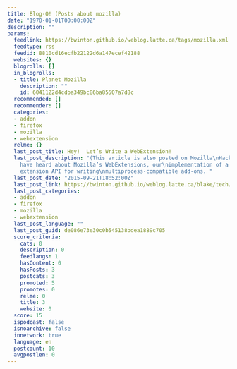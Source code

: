 ```yaml
---
title: Blog-O! (Posts about mozilla)
date: "1970-01-01T00:00:00Z"
description: ""
params:
  feedlink: https://bwinton.github.io/weblog.latte.ca/tags/mozilla.xml
  feedtype: rss
  feedid: 8810cd16ecfb22122d6a147ecef42188
  websites: {}
  blogrolls: []
  in_blogrolls:
  - title: Planet Mozilla
    description: ""
    id: 6041122d4cdba349bc86ba85507a7d8c
  recommended: []
  recommender: []
  categories:
  - addon
  - firefox
  - mozilla
  - webextension
  relme: {}
  last_post_title: Hey!  Let’s Write a WebExtension!
  last_post_description: "(This article is also posted on Mozilla\nHacks.)\nYou might
    have heard about Mozilla’s WebExtensions, our\nimplementation of a new browser
    extension API for writing\nmultiprocess-compatible add-ons. "
  last_post_date: "2015-09-21T18:52:00Z"
  last_post_link: https://bwinton.github.io/weblog.latte.ca/blake/tech/firefox/webextensiontutorial/
  last_post_categories:
  - addon
  - firefox
  - mozilla
  - webextension
  last_post_language: ""
  last_post_guid: de086e73e30c0b545138bdea1889c705
  score_criteria:
    cats: 0
    description: 0
    feedlangs: 1
    hasContent: 0
    hasPosts: 3
    postcats: 3
    promoted: 5
    promotes: 0
    relme: 0
    title: 3
    website: 0
  score: 15
  ispodcast: false
  isnoarchive: false
  innetwork: true
  language: en
  postcount: 10
  avgpostlen: 0
---
```

